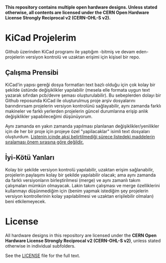 **This repository contains multiple open hardware designs.
Unless stated otherwise, all contents are licensed under
the CERN Open Hardware License Strongly Reciprocal v2 (CERN-OHL-S v2).**

# KiCad Projelerim
Github üzerinden KiCad programı ile yaptığım -bitmiş ve devam eden- projelerin versiyon kontrolü ve uzaktan erişimi için kişisel bir repo.

## Çalışma Prensibi
KiCad'in yapısı gereği dosya formatları text bazlı olduğu için çok kolay bir şekilde üstünde değişiklikler yapılabilir (mesela elle formata uygun text yazarak sıfırdan pcb/devre 
şeması oluşturulabilir). Bu sebeplerden dolayı bir Github reposunda KiCad ile oluşturulmuş proje arşiv dosyalarını barındırırsam projelerin versiyon kontrolünü sağlayabilir, aynı 
zamanda farklı makineler ve farklı yerlerden projelerin güncel durumlarına erişip anlık değişiklikler yapabileceğimi düşünüyorum.

Aynı zamanda en yakın zamanda yapılması planlanan değişiklikler/yenilikler için de her bir proje için projeye özel "yapilacaklar" isimli text dosyaları oluşturdum.
<ins>Listenin içinde aksi belirtilmediği sürece listedeki maddelerin sıralaması önem sırasına göre değildir.<ins>

## İyi-Kötü Yanları
Kolay bir şekilde versiyon kontrolü yapılabilir, uzaktan erişim sağlanabilir, projelerin paylaşımı kolay bir şekilde yapılabilir olacak; ama aynı zamanda da farklı versiyonların 
birleştirilmesi (merge) ve aynı zamanlı takım çalışmaları mümkün olmayacak. Lakin takım çalışması ve merge özelliklerini kullanmayı düşünmediğim için (benim yapmak istediğim şey 
projelerin versiyon kontrollerinin kolay yapılabilmesi ve uzaktan erişilebilir olmaları) beni etkilemeyecek.

# License

All hardware designs in this repository are licensed under the **CERN Open Hardware License Strongly Reciprocal v2 (CERN-OHL-S v2)**, unless stated otherwise in individual subfolders.

See the [LICENSE](LICENSE) file for the full text.

